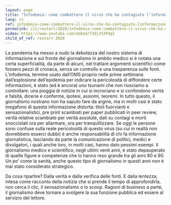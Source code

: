 ```yaml
---
layout: page
title: "Infodemia: come combattere il virus che ha contagiato l’informazione?"
lang: it
ref: infodemia-come-combattere-il-virus-che-ha-contagiato-linformazione
permalink: /it/restart/2020/infodemia-come-combattere-il-virus-che-ha-contagiato-linformazione
video: https://www.youtube.com/embed/T3OjJS3PdgI
child_of_ref: restart-2020
---
```


La pandemia ha messo a nudo la debolezza del nostro sistema di informazione e sul fronte del giornalismo in ambito medico si è notata una certa superficialità, da parte di alcuni, nel trattare argomenti scientifici come fossero pezzi di cronaca, senza un controllo e una trasparenza sulle fonti. L’infodemia, termine usato dall’OMS proprio nelle prime settimana dall’esplosione dell’epidemia per indicare la pericolosità di diffondere certe informazioni, è stato (ed è ancora) uno tsunami che non riusciamo a controllare: una pioggia di notizie in cui si incrociano e si confondono verità e falsità, dicerie e conferme, ipotesi, assiomi, teoremi. In tutto questo, il giornalismo nostrano non ha saputo fare da argine, ma in molti casi è stato megafono di questa informazione distorta: titoli fuorvianti e sensazionalistici, pre print scambiati per paper pubblicati in peer review, verità relative scambiate per verità assolute, dati su contagi e morti snocciolati ora per allarmare, ora per tranquillizzare. Se oggi le persone sono confuse sulla reale pericolosità di questo virus (su cui in realtà non dovrebbero esserci dubbi) è anche responsabilità di chi fa informazione giornalistica, lasciando da parte la comunicazione di politici, medici e divulgatori, i quali anche loro, in molti casi, hanno dato pessimi esempi. Il giornalismo medico e scientifico, negli ultimi venti anni, è stato depauperato di quelle figure e competenze che lo hanno reso grande tra gli anni 80 e 90. Un po’ come la sanità, anche questo tipo di giornalismo in questi anni non è mai stato considerato strategico.

Da cosa ripartire? Dalla verità e dalla verifica delle fonti. E dalla lentezza, intesa come racconto della notizia che si prende il tempo di approfondirla, non cerca il clic, il sensazionalismo o lo scoop. Ragioni di business a parte, il giornalismo deve tornare a svolgere la sua funzione pubblica ed essere al servizio del lettore.
